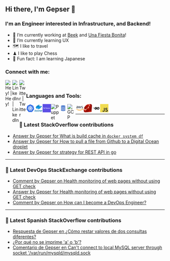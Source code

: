 ## Hi there, I'm Gepser 👋

### I'm an Engineer interested in Infrastructure, and Backend!
- 🦾 I’m currently working at [Beek][beek] and [Una Fiesta Bonita][unafiestabonita]!
- 🌱 I’m currently learning UX
- 🗺 I like to travel
- ♟ I like to play Chess
- 🏯 Fun fact: I am learning Japanese

### Connect with me:

[<img align="left" alt="Hey! | Hey!" width="22px" src="https://cdn.jsdelivr.net/npm/simple-icons@v3/icons/hey.svg" />][hey]
[<img align="left" alt="LinkedIn | LinkedIn" width="22px" src="https://cdn.jsdelivr.net/npm/simple-icons@v3/icons/linkedin.svg" />][linkedin]
[<img align="left" alt="Twitter | Twitter" width="22px" src="https://cdn.jsdelivr.net/npm/simple-icons@v3/icons/twitter.svg" />][twitter]

[hey]: mailto:gepser@hey.com
[linkedin]: https://linkedin.com/in/gepser
[twitter]: https://twitter.com/gepser
[beek]: https://www.beek.io
[unafiestabonita]: https://www.unafiestabonita.com

<br />

### Languages and Tools:

[<img align="left" alt="Kubernetes" width="26px" src="https://raw.githubusercontent.com/github/explore/80688e429a7d4ef2fca1e82350fe8e3517d3494d/topics/kubernetes/kubernetes.png" />][twitter]
[<img align="left" alt="Docker" width="26px" src="https://raw.githubusercontent.com/github/explore/80688e429a7d4ef2fca1e82350fe8e3517d3494d/topics/docker/docker.png" />][twitter]
[<img align="left" alt="Terraform" width="26px" src="https://raw.githubusercontent.com/github/explore/80688e429a7d4ef2fca1e82350fe8e3517d3494d/topics/terraform/terraform.png" />][twitter]
[<img align="left" alt="Puppet" width="26px" src="https://d33wubrfki0l68.cloudfront.net/879b618f43e80e82627164cb764f0b095b5b266c/d2c97/images/logos/puppet-logo-black.svg" />][twitter]
[<img align="left" alt="SQL" width="26px" src="https://raw.githubusercontent.com/github/explore/80688e429a7d4ef2fca1e82350fe8e3517d3494d/topics/sql/sql.png" />][twitter]
[<img align="left" alt="GCP" width="26px" src="https://res.cloudinary.com/practicaldev/image/fetch/s--I1em0fO7--/c_fill,f_auto,fl_progressive,h_320,q_auto,w_320/https://dev-to-uploads.s3.amazonaws.com/uploads/user/profile_image/190129/feb4acd3-06b1-42c5-93f5-02004e4a28a1.png" />][twitter]
[<img align="left" alt="AWS" width="26px" src="https://raw.githubusercontent.com/github/explore/fbceb94436312b6dacde68d122a5b9c7d11f9524/topics/aws/aws.png" />][twitter]
[<img align="left" alt="Ruby" width="26px" src="https://raw.githubusercontent.com/github/explore/80688e429a7d4ef2fca1e82350fe8e3517d3494d/topics/ruby/ruby.png" />][twitter]
[<img align="left" alt="Go" width="26px" src="https://raw.githubusercontent.com/github/explore/80688e429a7d4ef2fca1e82350fe8e3517d3494d/topics/go/go.png" />][twitter]
[<img align="left" alt="JavaScript" width="26px" src="https://raw.githubusercontent.com/github/explore/80688e429a7d4ef2fca1e82350fe8e3517d3494d/topics/javascript/javascript.png" />][twitter]


<br />

---

### 🥞 Latest StackOverflow contributions

<!-- STACKOVERFLOW:START -->
- [Answer by Gepser for What is build cache in `docker system df`](https://stackoverflow.com/questions/55030095/what-is-build-cache-in-docker-system-df/55033482#55033482)
- [Answer by Gepser for How to pull a file from Github to a Digital Ocean droplet](https://stackoverflow.com/questions/46637314/how-to-pull-a-file-from-github-to-a-digital-ocean-droplet/46637374#46637374)
- [Answer by Gepser for strategy for REST API in go](https://stackoverflow.com/questions/41061042/strategy-for-rest-api-in-go/41062492#41062492)
<!-- STACKOVERFLOW:END -->

---

### 🥞 Latest DevOps StackExchange contributions

<!-- DEVOPS:START -->
- [Comment by Gepser on Health monitoring of web pages without using GET check](https://devops.stackexchange.com/questions/4263/health-monitoring-of-web-pages-without-using-get-check/4266#4266)
- [Answer by Gepser for Health monitoring of web pages without using GET check](https://devops.stackexchange.com/questions/4263/health-monitoring-of-web-pages-without-using-get-check/4266#4266)
- [Comment by Gepser on How can I become a DevOps Engineer?](https://devops.stackexchange.com/questions/3884/how-can-i-become-a-devops-engineer/3885#3885)
<!-- DEVOPS:END -->

---

### 🥞 Latest Spanish StackOverflow contributions
<!-- SPANISH-STACKOVERFLOW:START -->
- [Respuesta de Gepser en ¿Cómo restar valores de dos consultas diferentes?](https://es.stackoverflow.com/questions/258763/c%c3%b3mo-restar-valores-de-dos-consultas-diferentes/258768#258768)
- [¿Por qué no se imprime 'a' o 'b'?](https://es.stackoverflow.com/questions/68805/por-qu%c3%a9-no-se-imprime-a-o-b)
- [Comentario de Gepser en Can't connect to local MySQL server through socket '/var/run/mysqld/mysqld.sock](https://es.stackoverflow.com/questions/53554/cant-connect-to-local-mysql-server-through-socket-var-run-mysqld-mysqld-sock)
<!-- SPANISH-STACKOVERFLOW:END -->
